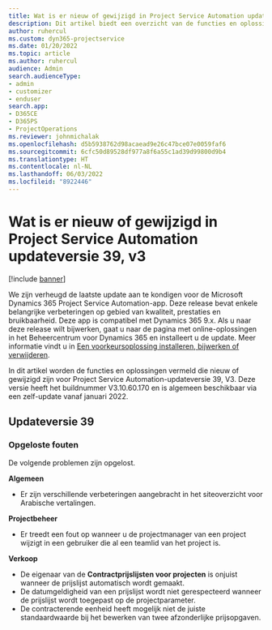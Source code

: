 ```yaml
---
title: Wat is er nieuw of gewijzigd in Project Service Automation updateversie 39, v3
description: Dit artikel biedt een overzicht van de functies en oplossingen die beschikbaar zijn in Microsoft Dynamics 365 Project Service Automation-updateversie 39, V3.
author: ruhercul
ms.custom: dyn365-projectservice
ms.date: 01/20/2022
ms.topic: article
ms.author: ruhercul
audience: Admin
search.audienceType:
- admin
- customizer
- enduser
search.app:
- D365CE
- D365PS
- ProjectOperations
ms.reviewer: johnmichalak
ms.openlocfilehash: d5b5938762d98acaead9e26c47bce07e0059faf6
ms.sourcegitcommit: 6cfc50d89528df977a8f6a55c1ad39d99800d9b4
ms.translationtype: HT
ms.contentlocale: nl-NL
ms.lasthandoff: 06/03/2022
ms.locfileid: "8922446"
---
```

# <a name="whats-new-or-changed-in-project-service-automation-update-release-39-v3"></a>Wat is er nieuw of gewijzigd in Project Service Automation updateversie 39, v3

[!include [banner](../includes/psa-now-project-operations.md)]

We zijn verheugd de laatste update aan te kondigen voor de Microsoft Dynamics 365 Project Service Automation-app. Deze release bevat enkele belangrijke verbeteringen op gebied van kwaliteit, prestaties en bruikbaarheid. Deze app is compatibel met Dynamics 365 9.x. Als u naar deze release wilt bijwerken, gaat u naar de pagina met online-oplossingen in het Beheercentrum voor Dynamics 365 en installeert u de update. Meer informatie vindt u in [Een voorkeursoplossing installeren, bijwerken of verwijderen](/power-platform/admin/install-remove-preferred-solution).

In dit artikel worden de functies en oplossingen vermeld die nieuw of gewijzigd zijn voor Project Service Automation-updateversie 39, V3. Deze versie heeft het buildnummer V3.10.60.170 en is algemeen beschikbaar via een zelf-update vanaf januari 2022.

## <a name="update-release-39"></a>Updateversie 39

### <a name="bug-fixes"></a>Opgeloste fouten

De volgende problemen zijn opgelost.

**Algemeen**

- Er zijn verschillende verbeteringen aangebracht in het siteoverzicht voor Arabische vertalingen.

**Projectbeheer**

- Er treedt een fout op wanneer u de projectmanager van een project wijzigt in een gebruiker die al een teamlid van het project is.

**Verkoop**

- De eigenaar van de **Contractprijslijsten voor projecten** is onjuist wanneer de prijslijst automatisch wordt gemaakt. 
- De datumgeldigheid van een prijslijst wordt niet gerespecteerd wanneer de prijslijst wordt toegepast op de projectparameter.
- De contracterende eenheid heeft mogelijk niet de juiste standaardwaarde bij het bewerken van twee afzonderlijke prijsopgaven.
